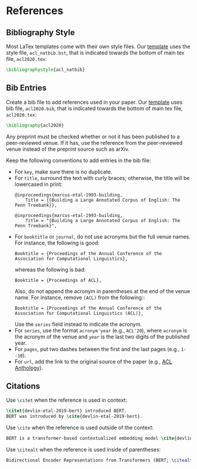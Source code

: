 # References

## Bibliography Style

Most LaTex templates come with their own style files.
Our [template](https://www.overleaf.com/read/xqgmwyqbqxbz) uses the style file, `acl_natbib.bst`, that is indicated towards the bottom of main tex file, `acl2020.tex`:

```latex
\bibliographystyle{acl_natbib}
```

## Bib Entries

Create a bib file to add references used in your paper.
Our [template](https://www.overleaf.com/read/xqgmwyqbqxbz) uses bib file, `acl2020.bib`, that is indicated towards the bottom of main tex file, `acl2020.tex`:

```latex
\bibliography{acl2020}
```

Any preprint must be checked whether or not it has been published to a peer-reviewed venue. If it has, use the reference from the peer-reviewed venue instead of the preprint source such as arXiv.

Keep the following conventions to add entries in the bib file:

* For `key`, make sure there is no duplicate.
* For `title`, surround the text with curly braces; otherwise, the title will be lowercased in print:
  ```
  @inproceedings{marcus-etal-1993-building,
      Title = {{Building a Large Annotated Corpus of English: The Penn Treebank}},
  ```
  ```
  @inproceedings{marcus-etal-1993-building,
      Title = "{Building a Large Annotated Corpus of English: The Penn Treebank}",
  ```
* For `booktitle` or `journal`, do not use acronyms but the full venue names. For instance, the following is good:
  ```
  Booktitle = {Proceedings of the Annual Conference of the Association for Computational Linguistics},
  ```
  whereas the following is bad:
  ```
  Booktitle = {Proceedings of ACL},
  ```
  Also, do not append the acronym in parentheses at the end of the venue name.
  For instance, remove `(ACL)` from the following::
  ```
  Booktitle = {Proceedings of the Annual Conference of the Association for Computational Linguistics (ACL)},
  ```
  Use the `series` field instead to indicate the acronym.
* For `series`, use the format `acronym'year` (e.g., `ACL'20`), where `acronym` is the acronym of the venue and `year` is the last two digits of the published year.
* For `pages`, put two dashes between the first and the last pages (e.g., `1--10`).
* For `url`, add the link to the original source of the paper (e.g., [ACL Anthology](https://www.aclweb.org/anthology/)).


## Citations

Use `\citet` when the reference is used in context:

```latex
\citet{devlin-etal-2019-bert} introduced BERT.
BERT was introduced by \cite{devlin-etal-2019-bert}.
```

Use `\cite` when the reference is used outside of the context:

```latex
BERT is a transformer-based contextualized embedding model \cite{devlin-etal-2019-bert}.
```

Use `\citealt` when the reference is used inside of parentheses:

```latex
Bidirectional Encoder Representations from Transformers (BERT; \citealt{devlin-etal-2019-bert}) is used to generate token embeddings.
```
